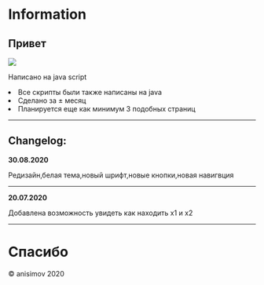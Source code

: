<!DOCTYPE html>
<html>
<head>
</head>
<body>
<h1>Information</h1>
<h2>Привет</h2><img src="https://images.squarespace-cdn.com/content/v1/544ff970e4b0c2f7a273e9b6/1537086985178-LDFUKUP0NFT51ODG45OB/ke17ZwdGBToddI8pDm48kN-iCp0H8EbLNb85VXvIfntZw-zPPgdn4jUwVcJE1ZvWQUxwkmyExglNqGp0IvTJZUJFbgE-7XRK3dMEBRBhUpxbJ6nT22MqkKTNnYny1wnkClHS-tzM1oczfpRGL4qDHKXlZBeQsEdLEUBRJKqSpxE/jelly-party-logo-SB.gif">
<p>Написано на java script</p>

<li>Все скрипты были также написаны на java</li>
<li>Сделано за ± месяц</li>
<li>Планируется еще как минимум 3 подобных страниц </li>
<hr 6px>

<h2>Changelog:</h2>
<b>30.08.2020</b>
<p>Редизайн,белая тема,новый шрифт,новые кнопки,новая навигвция</p>
<hr 6px>
<div id="add"><b>20.07.2020</b></div>
<p>Добавлена возможность увидеть как находить х1 и х2</p>
<hr 6px>

  <h1>Cпасибо</h1>
</a>
<footer>&copy; anisimov 2020</footer>
</body>
</html>
</html>
